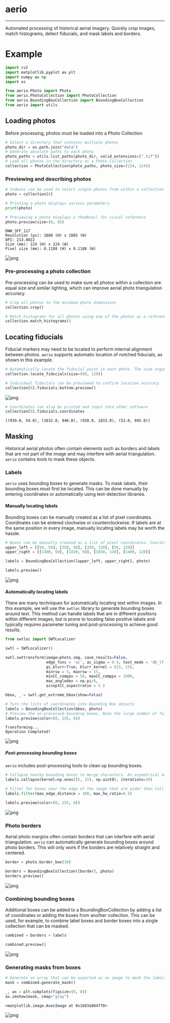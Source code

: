 # aerio
---

Automated processing of historical aerial imagery. Quickly crop images, match histograms, detect fiducials, and mask labels and borders.

# Example


```python
import cv2
import matplotlib.pyplot as plt
import numpy as np
import os

from aerio.Photo import Photo
from aerio.PhotoCollection import PhotoCollection
from aerio.BoundingBoxCollection import BoundingBoxCollection
from aerio import utils
```

## Loading photos
Before processing, photos must be loaded into a Photo Collection


```python
# Select a directory that contains multiple photos
photo_dir = os.path.join("data")
# Generate absolute paths to each photo
photo_paths = utils.list_paths(photo_dir, valid_extensions=[".tif"])
# Load all photos in the directory as a Photo Collection
collection = PhotoCollection(photo_paths, photo_size=(224, 224))
```

### Previewing and describing photos


```python
# Indexes can be used to select single photos from within a collection
photo = collection[0]

# Printing a photo displays various parameters
print(photo)

# Previewing a photo displays a thumbnail for visual reference
photo.preview(size=(8, 8))
```

    DWW_3FF_117
    Resolution (px): 1886 (H) x 1885 (W)
    DPI: 213.8022
    Size (mm): 224 (H) x 224 (W)
    Pixel size (mm): 0.1188 (H) x 0.1188 (W)
    
    


    
![png](README_files/README_6_1.png)
    


### Pre-processing a photo collection
Pre-processing can be used to make sure all photos within a collection are equal size and similar lighting, which can improve aerial photo triangulation accuracy.


```python
# Crop all photos to the minimum photo dimensions
collection.crop()

# Match histograms for all photos using one of the photos as a reference
collection.match_histograms()
```

## Locating fiducials
Fiducial markers may need to be located to perform internal alignment between photos. `aerio` supports automatic location of notched fiducials, as shown in this example.


```python
# Automatically locate the fiducial point in each photo. The size argument indicates the approximate height and width of the fiducial. If fiducials cannot be accurately located, try adjusting the size to include less or more of the fiducial.
collection.locate_fiducials(size=(80, 120))

# Individual fiducials can be previewed to confirm location accuracy
collection[0].fiducials.bottom.preview()
```


    
![png](README_files/README_10_0.png)
    



```python
# Coordinates can also be printed and input into other software
collection[0].fiducials.coordinates
```




    [(939.0, 54.0), (1832.0, 946.0), (938.0, 1833.0), (53.0, 945.0)]



## Masking
Historical aerial photos often contain elements such as borders and labels that are not part of the image and may interfere with aerial triangulation. `aerio` contains tools to mask these objects.

### Labels
`aerio` uses bounding boxes to generate masks. To mask labels, their bounding boxes must first be located. This can be done manually by entering coordinates or automatically using text-detection libraries.

#### Manually locating labels
Bounding boxes can be manually created as a list of pixel coordinates. Coordinates can be entered clockwise or counterclockwise. If labels are at the same position in every image, manually locating labels may be worth the hassle.


```python
# Boxes can be manually created as a list of pixel coordinates. Coordinates can be entered clockwise or counterclockwise.
upper_left = [[50, 50], [350, 50], [350, 120], [50, 120]]
upper_right = [[1400, 50], [1830, 50], [1830, 120], [1400, 120]]

labels = BoundingBoxCollection([upper_left, upper_right], photo)

labels.preview()
```


    
![png](README_files/README_15_0.png)
    


#### Automatically locating labels
There are many techniques for automatically locating text within images. In this example, we will use the `swtloc` library to generate bounding boxes around text. This method can handle labels that are in different positions within different images, but is prone to locating false positive labels and typically requires parameter tuning and post-processing to achieve good results.


```python
from swtloc import SWTLocalizer

swtl = SWTLocalizer()

swtl.swttransform(image=photo.img, save_results=False,
                  edge_func = 'ac', ac_sigma = 0.4, text_mode = 'db_lf',
                  gs_blurr=True, blurr_kernel = (15, 15), 
                  minrsw = 5, maxrsw = 15,
                  minCC_comppx = 50, maxCC_comppx = 1000,  
                  max_angledev = np.pi/6,
                  acceptCC_aspectratio = 5.)

bbox, _ = swtl.get_extreme_bbox(show=False)

# Turn the lists of coordinates into Bounding Box objects
labels = BoundingBoxCollection(bbox, photo)
# Preview the un-processed bounding boxes. Note the large number of false positive boxes.
labels.preview(color=(0, 255, 0))
```

    Transforming...
    Operation Completed!
    


    
![png](README_files/README_17_1.png)
    


##### Post-processing bounding boxes
`aerio` includes post-processing tools to clean up bounding boxes.


```python
# Collapse nearby bounding boxes to merge characters. An asymetrical kernel helps to connect horizontally adjacent characters.
labels.collapse(kernel=np.ones((5, 15), np.uint8), iterations=20)

# Filter for boxes near the edge of the image that are wider than tall.
labels.filter(max_edge_distance = 100, max_hw_ratio=0.5)

labels.preview(color=(0, 255, 0))
```


    
![png](README_files/README_19_0.png)
    


### Photo borders
Aerial photo margins often contain borders that can interfere with aerial triangulation. `aerio` can automatically generate bounding boxes around photo borders. This will only work if the borders are relatively straight and centered.


```python
border = photo.border_box(30)

borders = BoundingBoxCollection([border], photo)
borders.preview()
```


    
![png](README_files/README_21_0.png)
    


### Combining bounding boxes
Additional boxes can be added to a BoundingBoxCollection by adding a list of coordinates or adding the boxes from another collection. This can be used, for example, to combine label boxes and border boxes into a single collection that can be masked.


```python
combined = borders + labels

combined.preview()
```


    
![png](README_files/README_23_0.png)
    


### Generating masks from boxes


```python
# Generate an array that can be exported as an image to mask the labels and borders.
mask = combined.generate_mask()

_, ax = plt.subplots(figsize=(8, 8))
ax.imshow(mask, cmap="gray")
```




    <matplotlib.image.AxesImage at 0x1b03a8647f0>




    
![png](README_files/README_25_1.png)
    

